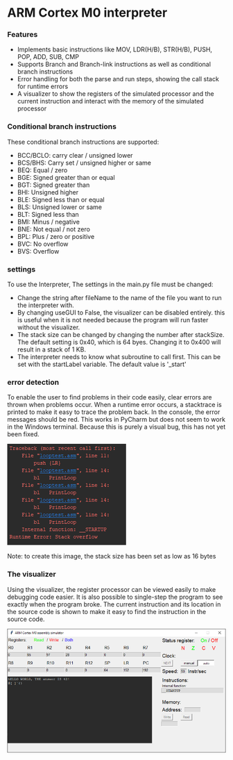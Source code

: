 # ARM Cortex M0 interpreter

### Features

- Implements basic instructions like MOV, LDR(H/B), STR(H/B), PUSH, POP, ADD, SUB, CMP
- Supports Branch and Branch-link instructions as well as conditional branch instructions
- Error handling for both the parse and run steps, showing the call stack for runtime errors
- A visualizer to show the registers of the simulated processor and the current instruction and interact with the memory of the simulated processor


### Conditional branch instructions

These conditional branch instructions are supported:

- BCC/BCLO: carry clear / unsigned lower
- BCS/BHS: Carry set / unsigned higher or same
- BEQ: Equal / zero
- BGE: Signed greater than or equal
- BGT: Signed greater than
- BHI: Unsigned higher
- BLE: Signed less than or equal
- BLS: Unsigned lower or same
- BLT: Signed less than
- BMI: Minus / negative
- BNE: Not equal / not zero
- BPL: Plus / zero or positive
- BVC: No overflow
- BVS: Overflow

### settings

To use the Interpreter, The settings in the main.py file must be changed:

- Change the string after fileName to the name of the file you want to run the interpreter with.
- By changing useGUI to False, the visualizer can be disabled entirely. this is useful when it is not needed because the program will run faster without the visualizer.
- The stack size can be changed by changing the number after stackSize. The default setting is 0x40, which is 64 byes. Changing it to 0x400 will result in a stack of 1 KB.
- The interpreter needs to know what subroutine to call first. This can be set with the startLabel variable. The default value is '_start'

### error detection

To enable the user to find problems in their code easily, clear errors are thrown when problems occur. When a runtime error occurs, a stacktrace is printed to make it easy to trace the problem back. In the console, the error messages should be red. This works in PyCharm but does not seem to work in the Windows terminal. Because this is purely a visual bug, this has not yet been fixed.

![alt text](pictures/stacktrace.png)

Note: to create this image, the stack size has been set as low as 16 bytes

### The visualizer

Using the visualizer, the register processor can be viewed easily to make debugging code easier. It is also possible to single-step the program to see exactly when the program broke. The current instruction and its location in the source code is shown to make it easy to find the instruction in the source code.

![alt text](pictures/visualizer.png)

